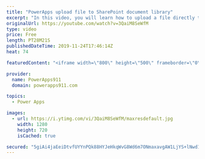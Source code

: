 ```yaml
---
title: "PowerApps upload file to SharePoint document library"
excerpt: "In this video, you will learn how to upload a file directly to a SharePoint Document Library. No crazy complex code, finally a straight forward way to save all files into SharePoint without a bunch of shenanigans.   Link to attachment control video https://www.youtube.com/watch?v=Pa-pYEkLH-U  Link to"
originalUrl: https://youtube.com/watch?v=3QaiM8SeWfM
type: video
price: Free
length: PT28M21S
publishedDateTime: 2019-11-24T17:46:14Z
heat: 74

featuredContent: "<iframe width=\"800\" height=\"500\" frameborder=\"0\" src=\"https://www.youtube.com/embed/3QaiM8SeWfM\" allow=\"accelerometer; autoplay; encrypted-media; gyroscope; picture-in-picture\" allowfullscreen></iframe>"

provider:
  name: PowerApps911
  domain: powerapps911.com

topics:
  - Power Apps

images:
  - url: https://i.ytimg.com/vi/3QaiM8SeWfM/maxresdefault.jpg
    width: 1280
    height: 720
    isCached: true

secured: "5giAi4jaEeiDtvfUYYnPQk88HYJeHkqWvG8Wd6m7ONmaxavgAW1LjYS+lNwd1xlc9MeTMe0Tw3LCAgpHwPD4oDFA93nadVLWgavfBcuYAlnKIk4YXL6CdOVTaVzouFgjHSb/j8XBkjqtzHN/MFMqDSoT+/O2Tj0lxZdRAvOJgsbsLJurHQycplLJ8uOdgGoAL0GniUT+fRB7QpCkPo4FlZhfTTj8aATujGK2En+BUR9+dl0xYMlxeooCPpj3x+xSmSiGlxaJy5Bp6SaA0HPfI4F+jICPhnn05vydXNpHpF0w8hmJxcOhja1UiBNljNmENYEuSH1Wd2jI5c2ak64+cUQYfOG5oe0yxNnhRwahMU5jnt2MBRDe8KeI/5JYnSvFZMcV+1S5kdfXOR6GksJn07cA6BufpRCdkhUSVbouE5Y=;EjUjIk65nTrWvuRWFxbw1A=="
---
```



